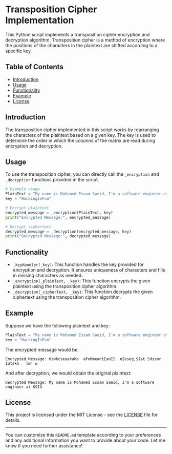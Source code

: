 # Transposition Cipher Implementation

This Python script implements a transposition cipher encryption and decryption algorithm. Transposition cipher is a method of encryption where the positions of the characters in the plaintext are shifted according to a specific key.

## Table of Contents

- [Introduction](#introduction)
- [Usage](#usage)
- [Functionality](#functionality)
- [Example](#example)
- [License](#license)

## Introduction

The transposition cipher implemented in this script works by rearranging the characters of the plaintext based on a given key. The key is used to determine the order in which the columns of the matrix are read during encryption and decryption.

## Usage

To use the transposition cipher, you can directly call the `_encryption` and `_decryption` functions provided in the script.

```python
# Example usage
PlainText = "My name is Mohamed Essam Saeid, I'm a software engineer at KSIU"
key = "HackingIsFun"

# Encrypt plaintext
encrypted_message = _encryption(PlainText, key)
print("Encrypted Message:", encrypted_message)

# Decrypt ciphertext
decrypted_message = _decryption(encrypted_message, key)
print("Decrypted Message:", decrypted_message)
```

## Functionality

- `_keyHandler(_key)`: This function handles the key provided for encryption and decryption. It ensures uniqueness of characters and fills in missing characters as needed.
- `_encryption(_plainText, _key)`: This function encrypts the given plaintext using the transposition cipher algorithm.
- `_decryption(_cipherText, _key)`: This function decrypts the given ciphertext using the transposition cipher algorithm.

## Example

Suppose we have the following plaintext and key:

```python
PlainText = "My name is Mohamed Essam Saeid, I'm a software engineer at KSIU"
key = "HackingIsFun"
```

The encrypted message would be:

```
Encrypted Message: HswkcseaaraMo  afeMmeaniEanIS  nIoseg,SIat Sdssmr Iutekn   lm' w
```

And after decryption, we would obtain the original plaintext:

```
Decrypted Message: My name is Mohamed Essam Saeid, I'm a software engineer at KSIU
```

## License

This project is licensed under the MIT License - see the [LICENSE](LICENSE) file for details.

---

You can customize this `README.md` template according to your preferences and any additional information you want to provide about your code. Let me know if you need further assistance!
